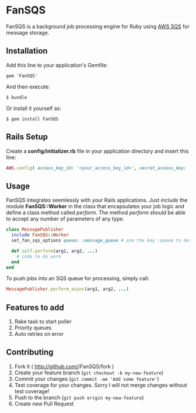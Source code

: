 # FanSQS

FanSQS is a background job processing engine for Ruby using [AWS SQS](http://aws.amazon.com/sqs/) for message storage.

## Installation

Add this line to your application's Gemfile:

    gem 'FanSQS'

And then execute:

    $ bundle

Or install it yourself as:

    $ gem install FanSQS
    
## Rails Setup

Create a **config/initializer.rb** file in your application directory and insert this line:

```ruby
AWS.config( access_key_id: '<your_access_key_id>', secret_access_key: '<your_secret_access_key>')
```

## Usage

FanSQS integrates seemlessly with your Rails applications. Just *include* the module **FanSQS::Worker** in the class that encapsulates your job logic and define a class method called *perform*. The method *perform* should be able to accept any number of parameters of any type.

```ruby
class MessagePublisher
  include FanSQS::Worker       
  set_fan_sqs_options queue: :message_queue # use the key :queue to define the message queue name

  def self.perform(arg1, arg2, ...)
    # code to do work
  end
end
```

To push jobs into an SQS queue for processing, simply call:

```ruby
MessagePublisher.perform_async(arg1, arg2, ...)
```

## Features to add

1. Rake task to start poller
2. Priority queues
3. Auto retries on error

## Contributing

1. Fork it ( http://github.com/<my-github-username>/FanSQS/fork )
2. Create your feature branch (`git checkout -b my-new-feature`)
3. Commit your changes (`git commit -am 'Add some feature'`)
4. Test coverage for your changes. Sorry I will not merge changes without test coverage!
5. Push to the branch (`git push origin my-new-feature`)
6. Create new Pull Request
